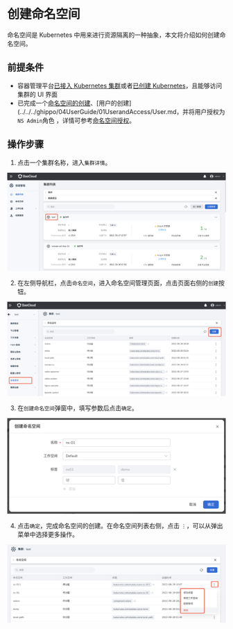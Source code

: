 # 创建命名空间

命名空间是 Kubernetes 中用来进行资源隔离的一种抽象，本文将介绍如何创建命名空间。

## 前提条件

- 容器管理平台[已接入 Kubernetes 集群](../Clusters/JoinACluster.md)或者[已创建 Kubernetes](../Clusters/CreateCluster.md)，且能够访问集群的 UI 界面
- 已完成一个[命名空间的创建](../Namespaces/createns.md)、[用户的创建](../../../ghippo/04UserGuide/01UserandAccess/User.md，并将用户授权为`NS Admin`角色 ，详情可参考[命名空间授权](../Namespaces/createns.md)。

## 操作步骤

1. 点击一个集群名称，进入`集群详情`。

  ![ns](../../images/crd01.png)

2. 在左侧导航栏，点击`命名空间`，进入命名空间管理页面，点击页面右侧的`创建`按钮。

  ![ns](../../images/ns01.png)

3. 在`创建命名空间`弹窗中，填写参数后点击`确定`。

  ![ns](../../images/ns02.png)

4. 点击`确定`，完成命名空间的创建。在命名空间列表右侧，点击 `⋮`，可以从弹出菜单中选择更多操作。

  ![ns](../../images/ns03.png)
